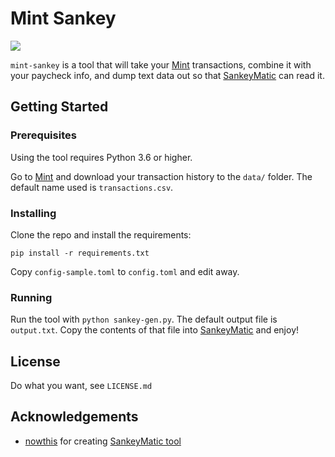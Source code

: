 # Mint Sankey

![](https://img.shields.io/badge/python-3.6-brightgreen.svg)

`mint-sankey` is a tool that will take your [Mint](https://www.mint.com) transactions, combine it with your paycheck info, and dump text data out so that [SankeyMatic](http://sankeymatic.com) can read it.

## Getting Started

### Prerequisites

Using the tool requires Python 3.6 or higher.

Go to [Mint](https://www.mint.com) and download your transaction history to the `data/` folder. The default name used is `transactions.csv`.

### Installing

Clone the repo and install the requirements:

```
pip install -r requirements.txt
```
Copy `config-sample.toml` to `config.toml` and edit away.

### Running

Run the tool with `python sankey-gen.py`. The default output file is `output.txt`. Copy the contents of that file into [SankeyMatic](http://sankeymatic.com) and enjoy!

## License

Do what you want, see `LICENSE.md`

## Acknowledgements

* [nowthis](https://github.com/nowthis) for creating [SankeyMatic tool](https://github.com/nowthis/sankeymatic)
